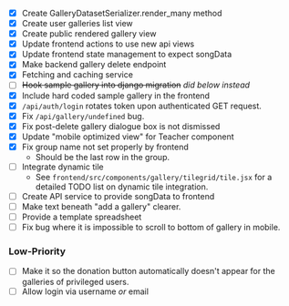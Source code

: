 - [x] Create GalleryDatasetSerializer.render_many method
- [x] Create user galleries list view
- [x] Create public rendered gallery view
- [x] Update frontend actions to use new api views
- [x] Update frontend state management to expect songData
- [x] Make backend gallery delete endpoint
- [x] Fetching and caching service
- [ ] ~~Hook sample gallery into django migration~~ _did below instead_
- [x] Include hard coded sample gallery in the frontend
- [x] `/api/auth/login` rotates token upon authenticated GET request.
- [x] Fix `/api/gallery/undefined` bug.
- [x] Fix post-delete gallery dialogue box is not dismissed
- [x] Update "mobile optimized view" for Teacher component
- [x] Fix group name not set properly by frontend
  - Should be the last row in the group.
- [ ] Integrate dynamic tile
  - See `frontend/src/components/gallery/tilegrid/tile.jsx` for a detailed
    TODO list on dynamic tile integration.
- [ ] Create API service to provide songData to frontend
- [ ] Make text beneath "add a gallery" clearer.
- [ ] Provide a template spreadsheet
- [ ] Fix bug where it is impossible to scroll to bottom of gallery in mobile.

### Low-Priority

- [ ] Make it so the donation button automatically doesn't appear for the
      galleries of privileged users.
- [ ] Allow login via username _or_ email
